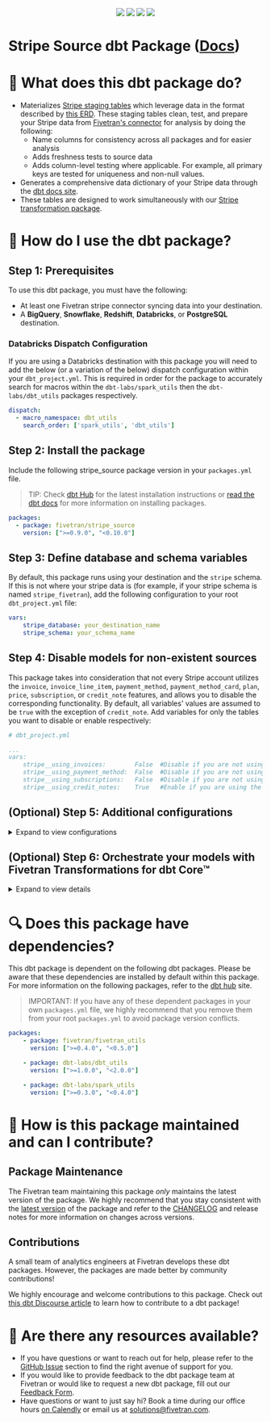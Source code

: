 <p align="center">
    <a alt="License"
        href="https://github.com/fivetran/dbt_stripe_source/blob/main/LICENSE">
        <img src="https://img.shields.io/badge/License-Apache%202.0-blue.svg" /></a>
    <a alt="dbt-core">
        <img src="https://img.shields.io/badge/dbt_Core™_version->=1.3.0_,<2.0.0-orange.svg" /></a>
    <a alt="Maintained?">
        <img src="https://img.shields.io/badge/Maintained%3F-yes-green.svg" /></a>
    <a alt="PRs">
        <img src="https://img.shields.io/badge/Contributions-welcome-blueviolet" /></a>
</p>

# Stripe Source dbt Package ([Docs](https://fivetran.github.io/dbt_stripe_source/))
# 📣 What does this dbt package do?
- Materializes [Stripe staging tables](https://fivetran.github.io/dbt_stripe_source/#!/overview/stripe_source/models/?g_v=1&g_e=seeds) which leverage data in the format described by [this ERD](https://fivetran.com/docs/applications/stripe/#schemainformation). These staging tables clean, test, and prepare your Stripe data from [Fivetran's connector](https://fivetran.com/docs/applications/stripe) for analysis by doing the following:
  - Name columns for consistency across all packages and for easier analysis
  - Adds freshness tests to source data
  - Adds column-level testing where applicable. For example, all primary keys are tested for uniqueness and non-null values.
- Generates a comprehensive data dictionary of your Stripe data through the [dbt docs site](https://fivetran.github.io/dbt_stripe_source/).
- These tables are designed to work simultaneously with our [Stripe transformation package](https://github.com/fivetran/dbt_stripe).

# 🎯 How do I use the dbt package?
## Step 1: Prerequisites
To use this dbt package, you must have the following:

- At least one Fivetran stripe connector syncing data into your destination. 
- A **BigQuery**, **Snowflake**, **Redshift**, **Databricks**, or **PostgreSQL** destination.

### Databricks Dispatch Configuration
If you are using a Databricks destination with this package you will need to add the below (or a variation of the below) dispatch configuration within your `dbt_project.yml`. This is required in order for the package to accurately search for macros within the `dbt-labs/spark_utils` then the `dbt-labs/dbt_utils` packages respectively.
```yml
dispatch:
  - macro_namespace: dbt_utils
    search_order: ['spark_utils', 'dbt_utils']
```

## Step 2: Install the package
Include the following stripe_source package version in your `packages.yml` file.
> TIP: Check [dbt Hub](https://hub.getdbt.com/) for the latest installation instructions or [read the dbt docs](https://docs.getdbt.com/docs/package-management) for more information on installing packages.
```yaml
packages:
  - package: fivetran/stripe_source
    version: [">=0.9.0", "<0.10.0"]
```
## Step 3: Define database and schema variables
By default, this package runs using your destination and the `stripe` schema. If this is not where your stripe data is (for example, if your stripe schema is named `stripe_fivetran`), add the following configuration to your root `dbt_project.yml` file:

```yml
vars:
    stripe_database: your_destination_name
    stripe_schema: your_schema_name 
```
## Step 4: Disable models for non-existent sources
This package takes into consideration that not every Stripe account utilizes the `invoice`, `invoice_line_item`, `payment_method`, `payment_method_card`, `plan`, `price`, `subscription`, or `credit_note` features, and allows you to disable the corresponding functionality. By default, all variables' values are assumed to be `true` with the exception of `credit_note`. Add variables for only the tables you want to disable or enable respectively:

```yml
# dbt_project.yml

...
vars:
    stripe__using_invoices:        False  #Disable if you are not using the invoice and invoice_line_item tables
    stripe__using_payment_method:  False  #Disable if you are not using the payment_method and payment_method_card tables
    stripe__using_subscriptions:   False  #Disable if you are not using the subscription and plan/price tables.
    stripe__using_credit_notes:    True   #Enable if you are using the credit note tables.

```
## (Optional) Step 5: Additional configurations
<details><summary>Expand to view configurations</summary>

### Unioning Multiple Stripe Connectors
If you have multiple Stripe connectors you would like to use this package on simultaneously, we have added the ability to do so. Data from disparate connectors will be unioned together and be passed downstream to the end models. The `source_relation` column will specify where each record comes from. To use this functionality, you will need to either set the `stripe_union_schemas` or `stripe_union_databases` variables. Please also make sure the single-source `stripe_database` and `stripe_schema` variables are removed.

```yml
# dbt_project.yml

...
config-version: 2

vars:
    stripe_union_schemas: ['stripe_us','stripe_mx'] # use this if the data is in different schemas/datasets of the same database/project
    stripe_union_databases: ['stripe_db_1','stripe_db_2'] # use this if the data is in different databases/projects but uses the same schema name
```
### Leveraging Plan vs Price Sources

Customers using Fivetran with the newer [Stripe Price API](https://stripe.com/docs/billing/migration/migrating-prices) will have a `price` table, and possibly a `plan` table if that was used previously. Therefore to accommodate two different source tables we added logic to check if there exists a `price` table by default. If not, it will leverage the `plan` table. However if you wish to use the `plan` table instead, you may set `stripe__using_price` to `false` in your `dbt_project.yml` to override the macro. 

```yml
# dbt_project.yml

...
config-version: 2

vars:
  stripe__using_price: false #  True by default. If true, will look `price ` table. If false, will look for the `plan` table. 
```

### Leveraging Subscription Vs Subscription History Sources
For Stripe connectors set up after February 09, 2022 the `subscription` table has been replaced with the new `subscription_history` table. By default this package will look for your subscription data within the `subscription_history` source table. However, if you have an older connector then you must configure the `stripe__using_subscription_history` to `false` in order to have the package use the `subscription` source rather than the `subscription_history` table.
> **Please note that if you have `stripe__using_subscription_history` enabled then the package will filter for only active records.**
```yml
vars:
    stripe__using_subscription_history: False  # True by default. Set to False if your connector syncs the `subscription` table instead. 
```

### Running on Live vs Test Customers
By default, this package will run on non-test data (`where livemode = true`) from the source Stripe tables. However, you may want to include and focus on test data when testing out the package or developing your analyses. To run on only test data, add the following configuration to your root `dbt_project.yml` file:

```yml
vars:
    stripe_source:
        stripe__using_livemode: false  # Default = true
```
### Including sub Invoice Line Items
By default, this package will filter out any records from the `invoice_line_item` source table which include the string `sub_`. This is due to a legacy Stripe issue where `sub_` records were found to be duplicated. However, if you highly utilize these records you may wish they be included in the final output of the `stg_stripe__invoice_line_item` model. To do, so you may include the below variable configuration in your root `dbt_project.yml`:
```yml
vars:
    stripe_source:
        stripe__using_invoice_line_sub_filter: false # Default = true
```

### Pivoting out Metadata Properties
Oftentimes you may have custom fields within your source tables that is stored as a JSON object that you wish to pass through. By leveraging the `metadata` variable, this package pivot out fields into their own columns. The metadata variables accept dictionaries in addition to strings.

Additionally, you may `alias` your field if you happen to be using a reserved word as a metadata field, any otherwise incompatible name, or just wish to rename your field. Below are examples of how you would add the respective fields.

The `metadata` JSON field is present within the `customer`, `charge`, `invoice`, `payment_intent`, `payment_method`, `payout`, `plan`, `price`, `refund`, and `subscription` source tables. To pivot these fields out and include in the respective downstream staging model, add the respective variable(s) to your root `dbt_project.yml` file like below.

```yml
vars: 
  stripe__account_metadata:
    - name: metadata_field
    - name: another_metadata_field
    - name: and_another_metadata_field
  stripe__charge_metadata:
    - name: metadata_field_1
  stripe__customer_metadata:
    - name: metadata_field_6
      alias: metadata_field_six
  stripe__invoice_metadata: 
    - name: metadata_field_2
  stripe__payment_intent_metadata:
    - name: incompatible.field
      alias: rename_incompatible_field
  stripe__payment_method_metadata:
    - name: field_is_reserved_word
      alias: field_is_reserved_word_xyz
  stripe__payout_metadata:
    - name: 123
      alias: one_two_three
  stripe__price_plan_metadata: ## Used for both Price and Plan sources
    - name: rename_price
      alias: renamed_field_price
  stripe__refund_metadata:
    - name: metadata_field_3
  stripe__subscription_metadata:
    - name: 567
      alias: five_six_seven

```

Alternatively, if you only have strings in your JSON object, the metadata variable accepts the following configuration as well.
>**Note**: `stripe__plan_metadata` is only shown below, but the format will work for all metadata variables. 

```yml
vars:
    stripe__subscription_metadata: ['the', 'list', 'of', 'property', 'fields'] # Note: this is case-SENSITIVE and must match the casing of the property as it appears in the JSON
```

### Change the build schema
By default, this package builds the stripe staging models within a schema titled (`<target_schema>` + `_stg_stripe`) in your destination. If this is not where you would like your stripe staging data to be written to, add the following configuration to your root `dbt_project.yml` file:

```yml
models:
    stripe_source:
      +schema: my_new_schema_name # leave blank for just the target_schema
```
    
### Change the source table references
If an individual source table has a different name than the package expects, add the table name as it appears in your destination to the respective variable:
> IMPORTANT: See this project's [`dbt_project.yml`](https://github.com/fivetran/dbt_stripe_source/blob/main/dbt_project.yml) variable declarations to see the expected names.
    
```yml
vars:
    stripe_<default_source_table_name>_identifier: your_table_name 
```
    
</details>

## (Optional) Step 6: Orchestrate your models with Fivetran Transformations for dbt Core™
<details><summary>Expand to view details</summary>
<br>
    
Fivetran offers the ability for you to orchestrate your dbt project through [Fivetran Transformations for dbt Core™](https://fivetran.com/docs/transformations/dbt). Learn how to set up your project for orchestration through Fivetran in our [Transformations for dbt Core™ setup guides](https://fivetran.com/docs/transformations/dbt#setupguide).
</details>
    
# 🔍 Does this package have dependencies?
This dbt package is dependent on the following dbt packages. Please be aware that these dependencies are installed by default within this package. For more information on the following packages, refer to the [dbt hub](https://hub.getdbt.com/) site.
> IMPORTANT: If you have any of these dependent packages in your own `packages.yml` file, we highly recommend that you remove them from your root `packages.yml` to avoid package version conflicts.
```yml
packages:
    - package: fivetran/fivetran_utils
      version: [">=0.4.0", "<0.5.0"]

    - package: dbt-labs/dbt_utils
      version: [">=1.0.0", "<2.0.0"]

    - package: dbt-labs/spark_utils
      version: [">=0.3.0", "<0.4.0"]
```
          
# 🙌 How is this package maintained and can I contribute?
## Package Maintenance
The Fivetran team maintaining this package _only_ maintains the latest version of the package. We highly recommend that you stay consistent with the [latest version](https://hub.getdbt.com/fivetran/stripe_source/latest/) of the package and refer to the [CHANGELOG](https://github.com/fivetran/dbt_stripe_source/blob/main/CHANGELOG.md) and release notes for more information on changes across versions.

## Contributions
A small team of analytics engineers at Fivetran develops these dbt packages. However, the packages are made better by community contributions! 

We highly encourage and welcome contributions to this package. Check out [this dbt Discourse article](https://discourse.getdbt.com/t/contributing-to-a-dbt-package/657) to learn how to contribute to a dbt package!

# 🏪 Are there any resources available?
- If you have questions or want to reach out for help, please refer to the [GitHub Issue](https://github.com/fivetran/dbt_stripe_source/issues/new/choose) section to find the right avenue of support for you.
- If you would like to provide feedback to the dbt package team at Fivetran or would like to request a new dbt package, fill out our [Feedback Form](https://www.surveymonkey.com/r/DQ7K7WW).
- Have questions or want to just say hi? Book a time during our office hours [on Calendly](https://calendly.com/fivetran-solutions-team/fivetran-solutions-team-office-hours) or email us at solutions@fivetran.com.
